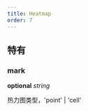 ```yaml
---
title: Heatmap
order: 7
---
```


##  特有

### mark

<description>**optional** _string_</description>

热力图类型，'point' | 'cell'
